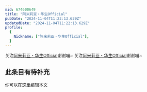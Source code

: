 ```yaml
---
mid: 674600649
title: "阿米莉亚・华生Official"
pubDate: "2024-11-04T11:22:13.629Z"
updatedDate: "2024-11-04T11:22:13.629Z"
profile:
  {
    Nickname: ["阿米莉亚・华生Official"],
  }
---
```


关注[阿米莉亚・华生Official](https://space.bilibili.com/674600649)谢谢喵~ 关注[阿米莉亚・华生Official](https://space.bilibili.com/674600649)谢谢喵~

## 此条目有待补充
你可以在[这里](https://github.com/Yuhanawa/VTuber.ICU-Content/edit/master/v/阿米莉亚・华生Official/index.md)编辑本文
